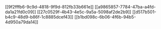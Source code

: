 [[9f2fffb6-9c9d-4818-9f9d-812fb33b661e]]
[[a9865857-7784-47ba-a4fd-da1a21fd0c09]]
[[27c0529f-4b43-4e5c-9a5a-5098af2de2b9]]
[[d517b501-b4c9-48d9-b86f-1c8885dcef43]]
[[b1bd098c-6b06-4f6b-94b5-4d950a79da14]]
